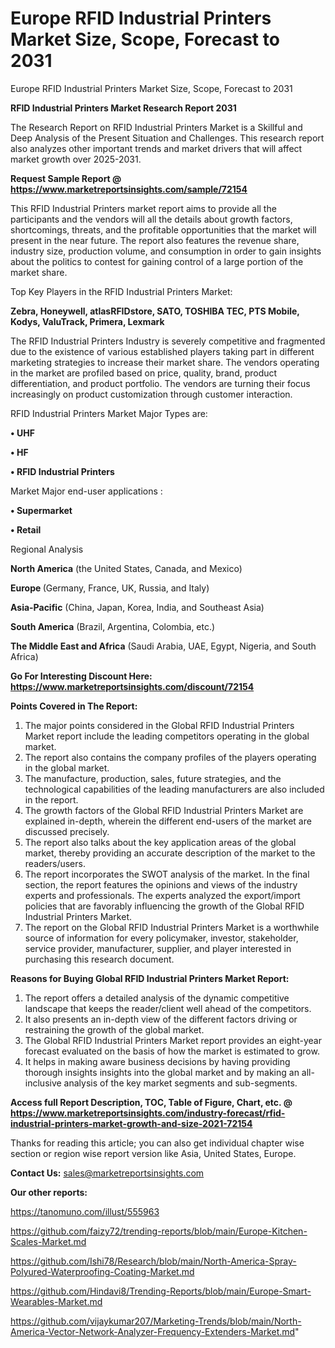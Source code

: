 # Europe RFID Industrial Printers Market Size, Scope, Forecast to 2031
Europe RFID Industrial Printers Market Size, Scope, Forecast to 2031

<strong>RFID Industrial Printers Market Research Report 2031</strong>

The Research Report on RFID Industrial Printers Market is a Skillful and Deep Analysis of the Present Situation and Challenges. This research report also analyzes other important trends and market drivers that will affect market growth over 2025-2031.

<strong>Request Sample Report @ <a href=https://www.marketreportsinsights.com/sample/72154>https://www.marketreportsinsights.com/sample/72154</a></strong>

This RFID Industrial Printers market report aims to provide all the participants and the vendors will all the details about growth factors, shortcomings, threats, and the profitable opportunities that the market will present in the near future. The report also features the revenue share, industry size, production volume, and consumption in order to gain insights about the politics to contest for gaining control of a large portion of the market share.

Top Key Players in the RFID Industrial Printers Market:

<strong>Zebra, Honeywell, atlasRFIDstore, SATO, TOSHIBA TEC, PTS Mobile, Kodys, ValuTrack, Primera, Lexmark</strong>

The RFID Industrial Printers Industry is severely competitive and fragmented due to the existence of various established players taking part in different marketing strategies to increase their market share. The vendors operating in the market are profiled based on price, quality, brand, product differentiation, and product portfolio. The vendors are turning their focus increasingly on product customization through customer interaction.

RFID Industrial Printers Market Major Types are:

<strong>• UHF

• HF

• RFID Industrial Printers</strong>

Market Major end-user applications :

<strong>• Supermarket

• Retail</strong>

Regional Analysis

</u><strong><b>North America</b></strong> (the United States, Canada, and Mexico)

<strong><b>Europe </b></strong>(Germany, France, UK, Russia, and Italy)

<strong><b>Asia-Pacific</b></strong> (China, Japan, Korea, India, and Southeast Asia)

<strong><b>South America</b></strong> (Brazil, Argentina, Colombia, etc.)

<strong><b>The Middle East and Africa</b></strong> (Saudi Arabia, UAE, Egypt, Nigeria, and South Africa)

<strong>Go For Interesting Discount Here: <a href=https://www.marketreportsinsights.com/discount/72154>https://www.marketreportsinsights.com/discount/72154</a></strong>

<strong>Points Covered in The Report:</strong>
<ol>
  <li>The major points considered in the Global RFID Industrial Printers Market report include the leading competitors operating in the global market.</li>
  <li>The report also contains the company profiles of the players operating in the global market.</li>
  <li>The manufacture, production, sales, future strategies, and the technological capabilities of the leading manufacturers are also included in the report.</li>
  <li>The growth factors of the Global RFID Industrial Printers Market are explained in-depth, wherein the different end-users of the market are discussed precisely.</li>
  <li>The report also talks about the key application areas of the global market, thereby providing an accurate description of the market to the readers/users.</li>
  <li>The report incorporates the SWOT analysis of the market. In the final section, the report features the opinions and views of the industry experts and professionals. The experts analyzed the export/import policies that are favorably influencing the growth of the Global RFID Industrial Printers Market.</li>
  <li>The report on the Global RFID Industrial Printers Market is a worthwhile source of information for every policymaker, investor, stakeholder, service provider, manufacturer, supplier, and player interested in purchasing this research document.</li>
</ol>
<strong>Reasons for Buying Global RFID Industrial Printers Market Report:</strong>

<ol>
  <li>The report offers a detailed analysis of the dynamic competitive landscape that keeps the reader/client well ahead of the competitors.</li>
  <li>It also presents an in-depth view of the different factors driving or restraining the growth of the global market.</li>
  <li>The Global RFID Industrial Printers Market report provides an eight-year forecast evaluated on the basis of how the market is estimated to grow.</li>
  <li>It helps in making aware business decisions by having providing thorough insights insights into the global market and by making an all-inclusive analysis of the key market segments and sub-segments.</li>
</ol>
<strong>Access full Report Description, TOC, Table of Figure, Chart, etc. @ <a href=https://www.marketreportsinsights.com/industry-forecast/rfid-industrial-printers-market-growth-and-size-2021-72154>https://www.marketreportsinsights.com/industry-forecast/rfid-industrial-printers-market-growth-and-size-2021-72154</a></strong>


Thanks for reading this article; you can also get individual chapter wise section or region wise report version like Asia, United States, Europe.

<strong>Contact Us:</strong>
sales@marketreportsinsights.com

<strong>Our other reports:</strong>

<a href=https://tanomuno.com/illust/555963>https://tanomuno.com/illust/555963</a>

<a href=https://github.com/faizy72/trending-reports/blob/main/Europe-Kitchen-Scales-Market.md>https://github.com/faizy72/trending-reports/blob/main/Europe-Kitchen-Scales-Market.md</a>

<a href=https://github.com/Ishi78/Research/blob/main/North-America-Spray-Polyured-Waterproofing-Coating-Market.md>https://github.com/Ishi78/Research/blob/main/North-America-Spray-Polyured-Waterproofing-Coating-Market.md</a>

<a href=https://github.com/Hindavi8/Trending-Reports/blob/main/Europe-Smart-Wearables-Market.md>https://github.com/Hindavi8/Trending-Reports/blob/main/Europe-Smart-Wearables-Market.md</a>

<a href=https://github.com/vijaykumar207/Marketing-Trends/blob/main/North-America-Vector-Network-Analyzer-Frequency-Extenders-Market.md>https://github.com/vijaykumar207/Marketing-Trends/blob/main/North-America-Vector-Network-Analyzer-Frequency-Extenders-Market.md</a>"
